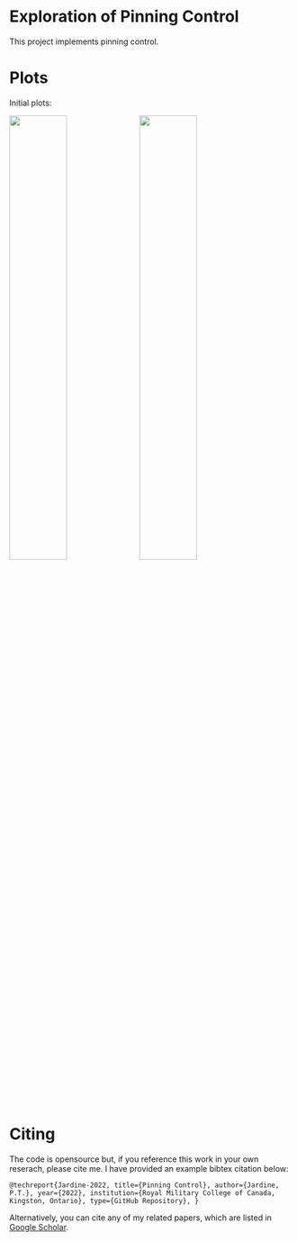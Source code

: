 # Exploration of Pinning ControlThis project implements pinning control.# PlotsInitial plots:<p float="center">    <img src="https://github.com/tjards/pinning_swarming/blob/master/Figs/animation_pin_1.gif" width="45%" />     <img src="https://github.com/tjards/pinning_swarming/blob/master/Figs/animation_pin_2.gif" width="45%" /></p># CitingThe code is opensource but, if you reference this work in your own reserach, please cite me. I have provided an example bibtex citation below:`@techreport{Jardine-2022,  title={Pinning Control},  author={Jardine, P.T.},  year={2022},  institution={Royal Military College of Canada, Kingston, Ontario},  type={GitHub Repository},}`Alternatively, you can cite any of my related papers, which are listed in [Google Scholar](https://scholar.google.com/citations?hl=en&user=RGlv4ZUAAAAJ&view_op=list_works&sortby=pubdate). 